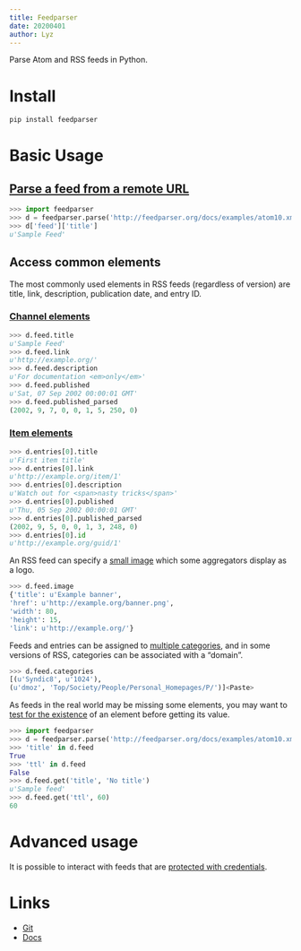 ```yaml
---
title: Feedparser
date: 20200401
author: Lyz
---
```


Parse Atom and RSS feeds in Python.

# Install

```bash
pip install feedparser
```

# Basic Usage

## [Parse a feed from a remote URL](https://pythonhosted.org/feedparser/introduction.html#parsing-a-feed-from-a-remote-url)

```python
>>> import feedparser
>>> d = feedparser.parse('http://feedparser.org/docs/examples/atom10.xml')
>>> d['feed']['title']
u'Sample Feed'
```

## Access common elements

The most commonly used elements in RSS feeds (regardless of version) are title,
link, description, publication date, and entry ID.

### [Channel elements](https://pythonhosted.org/feedparser/common-rss-elements.html#accessing-common-channel-elements)

```python
>>> d.feed.title
u'Sample Feed'
>>> d.feed.link
u'http://example.org/'
>>> d.feed.description
u'For documentation <em>only</em>'
>>> d.feed.published
u'Sat, 07 Sep 2002 00:00:01 GMT'
>>> d.feed.published_parsed
(2002, 9, 7, 0, 0, 1, 5, 250, 0)
```
### [Item elements](https://pythonhosted.org/feedparser/common-rss-elements.html#accessing-common-item-elements)

```python
>>> d.entries[0].title
u'First item title'
>>> d.entries[0].link
u'http://example.org/item/1'
>>> d.entries[0].description
u'Watch out for <span>nasty tricks</span>'
>>> d.entries[0].published
u'Thu, 05 Sep 2002 00:00:01 GMT'
>>> d.entries[0].published_parsed
(2002, 9, 5, 0, 0, 1, 3, 248, 0)
>>> d.entries[0].id
u'http://example.org/guid/1'
```
An RSS feed can specify a [small
image](https://pythonhosted.org/feedparser/uncommon-rss.html#accessing-feed-image)
which some aggregators display as a logo.

```python
>>> d.feed.image
{'title': u'Example banner',
'href': u'http://example.org/banner.png',
'width': 80,
'height': 15,
'link': u'http://example.org/'}
```

Feeds and entries can be assigned to [multiple
categories](https://pythonhosted.org/feedparser/uncommon-rss.html#accessing-multiple-categories),
and in some versions of RSS, categories can be associated with a “domain”.

```python
>>> d.feed.categories
[(u'Syndic8', u'1024'),
(u'dmoz', 'Top/Society/People/Personal_Homepages/P/')]<Paste>
```

As feeds in the real world may be missing some elements, you may want to [test
for the existence](https://pythonhosted.org/feedparser/basic-existence.html#testing-if-elements-are-present)
of an element before getting its value.

```python
>>> import feedparser
>>> d = feedparser.parse('http://feedparser.org/docs/examples/atom10.xml')
>>> 'title' in d.feed
True
>>> 'ttl' in d.feed
False
>>> d.feed.get('title', 'No title')
u'Sample feed'
>>> d.feed.get('ttl', 60)
60
```

# Advanced usage

It is possible to interact with feeds that are [protected with
credentials](https://pythonhosted.org/feedparser/http-authentication.html).

# Links

* [Git](https://github.com/kurtmckee/feedparser)
* [Docs](https://pythonhosted.org/feedparser/)
